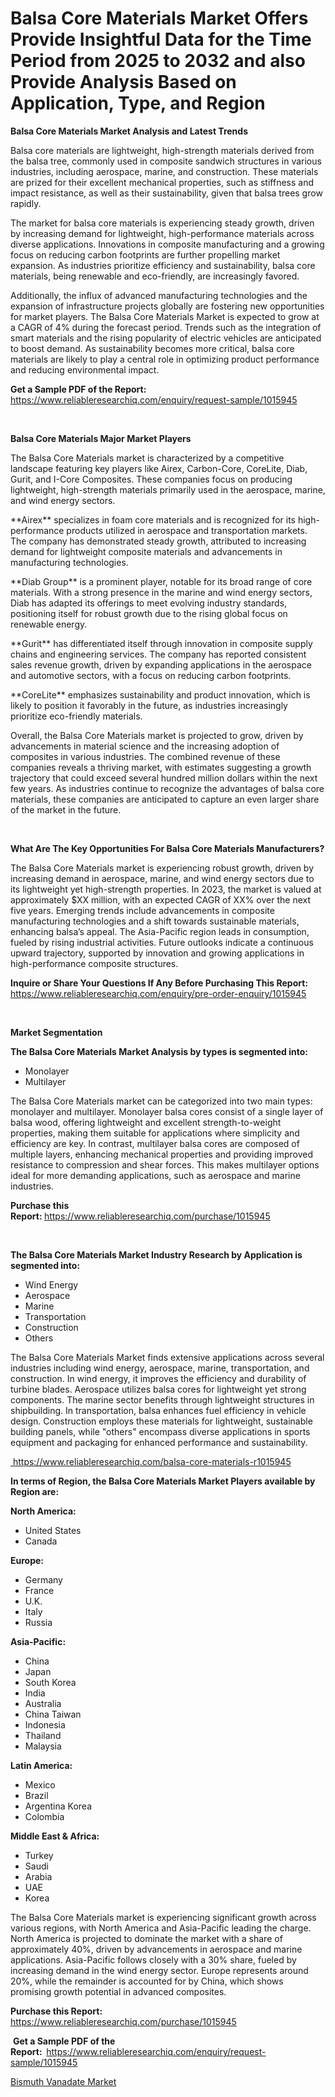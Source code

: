 <p><h1>Balsa Core Materials Market Offers Provide Insightful Data for the Time Period from 2025 to 2032 and also Provide Analysis Based on Application, Type, and Region</h1></p><p><strong>Balsa Core Materials Market Analysis and Latest Trends</strong></p>
<p><p>Balsa core materials are lightweight, high-strength materials derived from the balsa tree, commonly used in composite sandwich structures in various industries, including aerospace, marine, and construction. These materials are prized for their excellent mechanical properties, such as stiffness and impact resistance, as well as their sustainability, given that balsa trees grow rapidly. </p><p>The market for balsa core materials is experiencing steady growth, driven by increasing demand for lightweight, high-performance materials across diverse applications. Innovations in composite manufacturing and a growing focus on reducing carbon footprints are further propelling market expansion. As industries prioritize efficiency and sustainability, balsa core materials, being renewable and eco-friendly, are increasingly favored.</p><p>Additionally, the influx of advanced manufacturing technologies and the expansion of infrastructure projects globally are fostering new opportunities for market players. The Balsa Core Materials Market is expected to grow at a CAGR of 4% during the forecast period. Trends such as the integration of smart materials and the rising popularity of electric vehicles are anticipated to boost demand. As sustainability becomes more critical, balsa core materials are likely to play a central role in optimizing product performance and reducing environmental impact.</p></p>
<p><strong>Get a Sample PDF of the Report:&nbsp;</strong> <a href="https://www.reliableresearchiq.com/enquiry/request-sample/1015945?utm_campaign=2456&utm_medium=2&utm_source=Github&utm_content=ia&utm_term=01042025&utm_id=balsa-core-materials">https://www.reliableresearchiq.com/enquiry/request-sample/1015945</a></p>
<p>&nbsp;</p>
<p><strong>Balsa Core Materials Major Market Players</strong></p>
<p><p>The Balsa Core Materials market is characterized by a competitive landscape featuring key players like Airex, Carbon-Core, CoreLite, Diab, Gurit, and I-Core Composites. These companies focus on producing lightweight, high-strength materials primarily used in the aerospace, marine, and wind energy sectors.</p><p>**Airex** specializes in foam core materials and is recognized for its high-performance products utilized in aerospace and transportation markets. The company has demonstrated steady growth, attributed to increasing demand for lightweight composite materials and advancements in manufacturing technologies.</p><p>**Diab Group** is a prominent player, notable for its broad range of core materials. With a strong presence in the marine and wind energy sectors, Diab has adapted its offerings to meet evolving industry standards, positioning itself for robust growth due to the rising global focus on renewable energy.</p><p>**Gurit** has differentiated itself through innovation in composite supply chains and engineering services. The company has reported consistent sales revenue growth, driven by expanding applications in the aerospace and automotive sectors, with a focus on reducing carbon footprints.</p><p>**CoreLite** emphasizes sustainability and product innovation, which is likely to position it favorably in the future, as industries increasingly prioritize eco-friendly materials. </p><p>Overall, the Balsa Core Materials market is projected to grow, driven by advancements in material science and the increasing adoption of composites in various industries. The combined revenue of these companies reveals a thriving market, with estimates suggesting a growth trajectory that could exceed several hundred million dollars within the next few years. As industries continue to recognize the advantages of balsa core materials, these companies are anticipated to capture an even larger share of the market in the future.</p></p>
<p>&nbsp;</p>
<p><strong>What Are The Key Opportunities For Balsa Core Materials Manufacturers?</strong></p>
<p><p>The Balsa Core Materials market is experiencing robust growth, driven by increasing demand in aerospace, marine, and wind energy sectors due to its lightweight yet high-strength properties. In 2023, the market is valued at approximately $XX million, with an expected CAGR of XX% over the next five years. Emerging trends include advancements in composite manufacturing technologies and a shift towards sustainable materials, enhancing balsa’s appeal. The Asia-Pacific region leads in consumption, fueled by rising industrial activities. Future outlooks indicate a continuous upward trajectory, supported by innovation and growing applications in high-performance composite structures.</p></p>
<p><strong>Inquire or Share Your Questions If Any Before Purchasing This Report:</strong> <a href="https://www.reliableresearchiq.com/enquiry/pre-order-enquiry/1015945?utm_campaign=2456&utm_medium=2&utm_source=Github&utm_content=ia&utm_term=01042025&utm_id=balsa-core-materials">https://www.reliableresearchiq.com/enquiry/pre-order-enquiry/1015945</a></p>
<p>&nbsp;</p>
<p><strong>Market Segmentation</strong></p>
<p><strong>The Balsa Core Materials Market Analysis by types is segmented into:</strong></p>
<p><ul><li>Monolayer</li><li>Multilayer</li></ul></p>
<p><p>The Balsa Core Materials market can be categorized into two main types: monolayer and multilayer. Monolayer balsa cores consist of a single layer of balsa wood, offering lightweight and excellent strength-to-weight properties, making them suitable for applications where simplicity and efficiency are key. In contrast, multilayer balsa cores are composed of multiple layers, enhancing mechanical properties and providing improved resistance to compression and shear forces. This makes multilayer options ideal for more demanding applications, such as aerospace and marine industries.</p></p>
<p><strong>Purchase this Report:&nbsp;</strong><a href="https://www.reliableresearchiq.com/purchase/1015945?utm_campaign=2456&utm_medium=2&utm_source=Github&utm_content=ia&utm_term=01042025&utm_id=balsa-core-materials">https://www.reliableresearchiq.com/purchase/1015945</a></p>
<p>&nbsp;</p>
<p><strong>The Balsa Core Materials Market Industry Research by Application is segmented into:</strong></p>
<p><ul><li>Wind Energy</li><li>Aerospace</li><li>Marine</li><li>Transportation</li><li>Construction</li><li>Others</li></ul></p>
<p><p>The Balsa Core Materials Market finds extensive applications across several industries including wind energy, aerospace, marine, transportation, and construction. In wind energy, it improves the efficiency and durability of turbine blades. Aerospace utilizes balsa cores for lightweight yet strong components. The marine sector benefits through lightweight structures in shipbuilding. In transportation, balsa enhances fuel efficiency in vehicle design. Construction employs these materials for lightweight, sustainable building panels, while "others" encompass diverse applications in sports equipment and packaging for enhanced performance and sustainability.</p></p>
<p><a href="https://www.reliableresearchiq.com/balsa-core-materials-r1015945?utm_campaign=2456&utm_medium=2&utm_source=Github&utm_content=ia&utm_term=01042025&utm_id=balsa-core-materials">&nbsp;https://www.reliableresearchiq.com/balsa-core-materials-r1015945</a></p>
<p><strong>In terms of Region, the Balsa Core Materials Market Players available by Region are:</strong></p>
<p>
    <p> <strong> North America: </strong>
        <ul>
            <li>United States</li>
            <li>Canada</li>
        </ul>
        </p> 
    <p> <strong> Europe: </strong>
        <ul>
            <li>Germany</li>
            <li>France</li>
            <li>U.K.</li>
            <li>Italy</li>
            <li>Russia</li>
        </ul>
        </p> 
    <p> <strong> Asia-Pacific: </strong>
        <ul>
            <li>China</li>
            <li>Japan</li>
            <li>South Korea</li>
            <li>India</li>
            <li>Australia</li>
            <li>China Taiwan</li>
            <li>Indonesia</li>
            <li>Thailand</li>
            <li>Malaysia</li>
        </ul>
        </p> 
    <p> <strong> Latin America: </strong>
        <ul>
            <li>Mexico</li>
            <li>Brazil</li>
            <li>Argentina Korea</li>
            <li>Colombia</li>
        </ul>
        </p> 
    <p> <strong> Middle East & Africa: </strong>
        <ul>
            <li>Turkey</li>
            <li>Saudi</li>
            <li>Arabia</li>
            <li>UAE</li>
            <li>Korea</li>
        </ul>
    </p>
    </p>
<p><p>The Balsa Core Materials market is experiencing significant growth across various regions, with North America and Asia-Pacific leading the charge. North America is projected to dominate the market with a share of approximately 40%, driven by advancements in aerospace and marine applications. Asia-Pacific follows closely with a 30% share, fueled by increasing demand in the wind energy sector. Europe represents around 20%, while the remainder is accounted for by China, which shows promising growth potential in advanced composites.</p></p>
<p><strong>Purchase this Report: </strong><a href="https://www.reliableresearchiq.com/purchase/1015945?utm_campaign=2456&utm_medium=2&utm_source=Github&utm_content=ia&utm_term=01042025&utm_id=balsa-core-materials">https://www.reliableresearchiq.com/purchase/1015945</a></p>
<p>&nbsp;<strong>Get a Sample PDF of the Report:&nbsp;&nbsp;</strong><a href="https://www.reliableresearchiq.com/enquiry/request-sample/1015945?utm_campaign=2456&utm_medium=2&utm_source=Github&utm_content=ia&utm_term=01042025&utm_id=balsa-core-materials">https://www.reliableresearchiq.com/enquiry/request-sample/1015945</a></p>
<p><strong></strong></p>
<p><p><a href="https://github.com/oslieselotte2192/Market-Research-Report-List-1/blob/main/bismuth-vanadate-market.md?utm_campaign=2456&utm_medium=2&utm_source=Github&utm_content=ia&utm_term=01042025&utm_id=balsa-core-materials">Bismuth Vanadate Market</a></p></p>